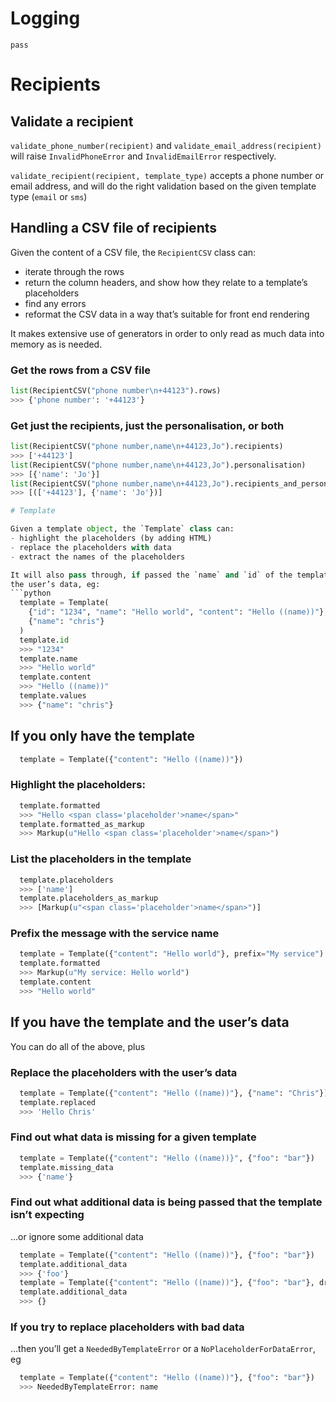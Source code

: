 # Logging

`pass`

# Recipients

## Validate a recipient

`validate_phone_number(recipient)` and `validate_email_address(recipient)` will
raise `InvalidPhoneError` and `InvalidEmailError` respectively.

`validate_recipient(recipient, template_type)` accepts a phone number or email
address, and will do the right validation based on the given template type
(`email` or `sms`)

## Handling a CSV file of recipients

Given the content of a CSV file, the `RecipientCSV` class can:
- iterate through the rows
- return the column headers, and show how they relate to a template’s
  placeholders
- find any errors
- reformat the CSV data in a way that’s suitable for front end rendering

It makes extensive use of generators in order to only read as much data into
memory as is needed.

### Get the rows from a CSV file

```python
list(RecipientCSV("phone number\n+44123").rows)
>>> {'phone number': '+44123'}
```

### Get just the recipients, just the personalisation, or both

```python
list(RecipientCSV("phone number,name\n+44123,Jo").recipients)
>>> ['+44123']
list(RecipientCSV("phone number,name\n+44123,Jo").personalisation)
>>> [{'name': 'Jo'}]
list(RecipientCSV("phone number,name\n+44123,Jo").recipients_and_personalisation)
>>> [(['+44123'], {'name': 'Jo'})]

# Template

Given a template object, the `Template` class can:
- highlight the placeholders (by adding HTML)
- replace the placeholders with data
- extract the names of the placeholders

It will also pass through, if passed the `name` and `id` of the template, and
the user’s data, eg:
```python
  template = Template(
    {"id": "1234", "name": "Hello world", "content": "Hello ((name))"},
    {"name": "chris"}
  )
  template.id
  >>> "1234"
  template.name
  >>> "Hello world"
  template.content
  >>> "Hello ((name))"
  template.values
  >>> {"name": "chris"}
```

## If you only have the template

```python
  template = Template({"content": "Hello ((name))"})
```

### Highlight the placeholders:
```python
  template.formatted
  >>> "Hello <span class='placeholder'>name</span>"
  template.formatted_as_markup
  >>> Markup(u"Hello <span class='placeholder'>name</span>")
```

### List the placeholders in the template
```python
  template.placeholders
  >>> ['name']
  template.placeholders_as_markup
  >>> [Markup(u"<span class='placeholder'>name</span>")]
```

### Prefix the message with the service name
```python
  template = Template({"content": "Hello world"}, prefix="My service")
  template.formatted
  >>> Markup(u"My service: Hello world")
  template.content
  >>> "Hello world"
```

## If you have the template and the user’s data

You can do all of the above, plus

### Replace the placeholders with the user’s data
```python
  template = Template({"content": "Hello ((name))"}, {"name": "Chris"})
  template.replaced
  >>> 'Hello Chris'
```

### Find out what data is missing for a given template
```python
  template = Template({"content": "Hello ((name))}", {"foo": "bar"})
  template.missing_data
  >>> {'name'}
```

### Find out what additional data is being passed that the template isn’t expecting

…or ignore some additional data

```python
  template = Template({"content": "Hello ((name))"}, {"foo": "bar"})
  template.additional_data
  >>> {'foo'}
  template = Template({"content": "Hello ((name))"}, {"foo": "bar"}, drop_values=('foo'))
  template.additional_data
  >>> {}
```

### If you try to replace placeholders with bad data

…then you’ll get a `NeededByTemplateError` or a `NoPlaceholderForDataError`, eg
```python
  template = Template({"content": "Hello ((name))"}, {"foo": "bar"})
  >>> NeededByTemplateError: name
```
